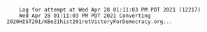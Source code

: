         Log for attempt at Wed Apr 28 01:11:03 PM PDT 2021 (12217)
        Wed Apr 28 01:11:03 PM PDT 2021 Converting 2020HIST201/KBe21hist201retVictoryForDemocracy.org...
